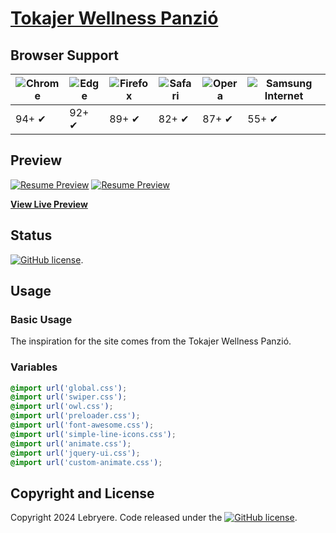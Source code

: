 # [Tokajer Wellness Panzió](https://lebryere.github.io/Tokajer-wellness/)

## Browser Support

![Chrome](https://raw.githubusercontent.com/alrra/browser-logos/master/src/chrome/chrome_48x48.png) | ![Edge](https://raw.githubusercontent.com/alrra/browser-logos/master/src/edge/edge_48x48.png) | ![Firefox](https://raw.githubusercontent.com/alrra/browser-logos/master/src/firefox/firefox_48x48.png) | ![Safari](https://raw.githubusercontent.com/alrra/browser-logos/master/src/safari/safari_48x48.png) | ![Opera](https://raw.githubusercontent.com/alrra/browser-logos/master/src/opera/opera_48x48.png) | ![Samsung Internet](https://raw.githubusercontent.com/alrra/browser-logos/master/src/samsung-internet/samsung-internet_48x48.png)
--- | --- | --- | --- | --- | --- |
94+ ✔ | 92+ ✔ | 89+ ✔ | 82+ ✔ | 87+ ✔ | 55+ ✔ |

## Preview

[![Resume Preview](preview.jpg)](https://lebryere.github.io/Tokajer-wellness/)
[![Resume Preview](preview-2.jpg)](https://lebryere.github.io/Tokajer-wellness/)

**[View Live Preview](https://lebryere.github.io/Tokajer-wellness/)**

## Status

[![GitHub license](https://img.shields.io/badge/license-MIT-green?&style=plastic)](https://raw.githubusercontent.com/LeBryere/Tokajer-wellness/master/LICENSE).

## Usage

### Basic Usage


The inspiration for the site comes from the Tokajer Wellness Panzió.

### Variables
```css
@import url('global.css');
@import url('swiper.css');
@import url('owl.css');
@import url('preloader.css');
@import url('font-awesome.css');
@import url('simple-line-icons.css');
@import url('animate.css');
@import url('jquery-ui.css');
@import url('custom-animate.css');
```

## Copyright and License

Copyright 2024 Lebryere. Code released under the [![GitHub license](https://img.shields.io/badge/license-MIT-green?&style=plastic)](https://raw.githubusercontent.com/LeBryere/Tokajer-wellness/master/LICENSE).

